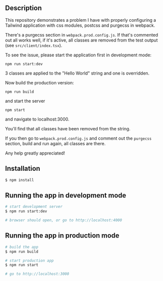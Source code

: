 
## Description

This repository demonstrates a problem I have with properly configuring a Tailwind application with css modules, postcss and purgecss in webpack.

There's a purgecss section in `webpack.prod.config.js`. If that's commented out all works well, if it's active, all classes are removed from the test output (see `src/client/index.tsx`).

To see the issue, please start the application first in development mode:

```
npm run start:dev
```

3 classes are applied to the "Hello World" string and one is overridden.

Now build the production version:

```
npm run build
```

and start the server

```
npm start
```

and navigate to localhost:3000.

You'll find that all classes have been removed from the string.

If you then go to `webpack.prod.config.js` and comment out the `purgecss` section, build and run again, all classes are there.

Any help greatly appreciated!

## Installation

```bash
$ npm install
```

## Running the app in development mode

```bash
# start development server
$ npm run start:dev

# browser should open, or go to http://localhost:4000

```

## Running the app in production mode

```bash
# build the app
$ npm run build

# start production app
$ npm run start

# go to http://localhost:3000

```
